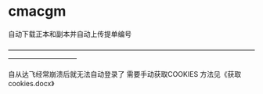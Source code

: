# cmacgm
自动下载正本和副本并自动上传提单编号

——————————————————————————————————————————————

自从达飞经常崩溃后就无法自动登录了
需要手动获取COOKIES 方法见《获取cookies.docx》
